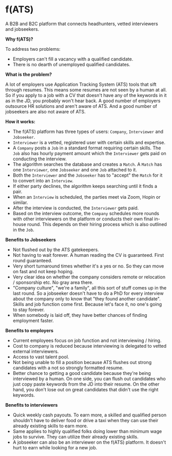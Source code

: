 # f(ATS)
A B2B and B2C platform that connects headhunters, vetted interviewers and jobseekers.

**Why f(ATS)?**

To address two problems:
- Employers can't fill a vacancy with a qualified candidate.
- There is no dearth of unemployed qualified candidates.

**What is the problem?**

A lot of employers use Application Tracking System (ATS) tools that sift through resumes. This means some resumes are not seen by a human at all. So if you apply to a job with a CV that doesn't have any of the keywords in it as in the JD, you probably won't hear back. A good number of employers outsource HR solutions and aren't aware of ATS. And a good number of jobseekers are also not aware of ATS.

**How it works:**

- The f(ATS) platform has three types of users: `Company`, `Interviewer` and `Jobseeker`.
- `Interviewer` is a vetted, registered user with certain skills and expertise. 
- A `Company` posts a `Job` in a standard format requiring certain skills. The `Job` also has hourly payment amount which the `Interviewer` gets paid on conducting the interview.
- The algorithm searches the database and creates a `Match`. A `Match` has one `Interviewer`, one `Jobseeker` and one `Job` attached to it.
- Both the `Interviewer` and the `Jobseeker` has to "accept" the `Match` for it to convert into an `Interview`.
- If either party declines, the algorithm keeps searching until it finds a pair.
- When an `Interview` is scheduled, the parties meet via Zoom, Hopin or similar.
- After the interview is conducted, the `Interviewer` gets paid.
- Based on the interview outcome, the `Company` schedules more rounds with other interviewers on the platform or conducts their own final in-house round. This depends on their hiring process which is also outlined in the `Job`.

**Benefits to Jobseekers**

- Not flushed out by the ATS gatekeepers.
- Not having to wait forever. A human reading the CV is guaranteed. First round guaranteed.
- Very short turnaround times whether it's a yes or no. So they can move on fast and not keep hoping.
- Very clear idea on whether the company considers remote or relocation / sponsorship etc. No gray area there.
- "Company culture", "we're a family", all this sort of stuff comes up in the last round. So a jobseeker doesn't have to do a PhD for every interview about the company only to know that "they found another candidate". Skills and job function come first. Because let's face it, no one's going to stay forever.
- When somebody is laid off, they have better chances of finding employment faster.

**Benefits to employers**
- Current employees focus on job function and not interviewing / hiring.
- Cost to company is reduced because interviewing is delegated to vetted external interviewers.
- Access to vast talent pool.
- Not being unable to fill a position because ATS flushes out strong candidates with a not so strongly formatted resume.
- Better chance to getting a good candidate because they're being interviewed by a human. On one side, you can flush out candidates who just copy paste keywords from the JD into their resume. On the other hand, you don't lose out on great candidates that didn't use the right keywords.

**Benefits to interviewers**

- Quick weekly cash payouts. To earn more, a skilled and qualified person shouldn't have to deliver food or drive a taxi when they can use their already existing skills to earn more.
- Same applies to highly qualified folks doing lower than minimum wage jobs to survive. They can utilize their already existing skills.
- A jobseeker can also be an interviewer on the f(ATS) platform. It doesn't hurt to earn while looking for a new job.


